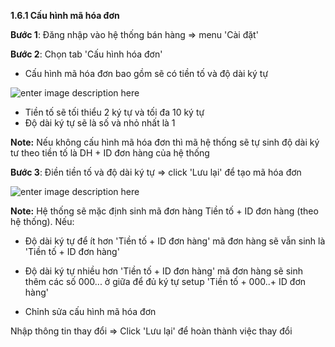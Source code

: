 **1.6.1 Cấu hình mã hóa đơn**

**Bước 1**: Đăng nhập vào hệ thống bán hàng => menu 'Cài đặt'

**Bước 2**: Chọn tab 'Cấu hình hóa đơn' 

+ Cấu hình mã hóa đơn bao gồm sẽ có tiền tố và độ dài ký tự

![enter image description here](https://static8.muarecdn.com/original/muare/images/2021/09/22/6086431_screenshot-39.png)
  -  Tiền tố sẽ tối thiểu 2 ký tự và tối đa 10 ký tự 
  - Độ dài ký tự sẽ là số và nhỏ nhất là 1 
  
  
  **Note:** Nếu không cấu hình mã hóa đơn thì mã hệ thống sẽ tự sinh độ dài ký tư theo tiền tố là DH + ID đơn hàng của hệ thống

**Bước 3**: Điền tiền tố và độ dài ký tự => click 'Lưu lại' để tạo mã hóa đơn 

![enter image description here](https://static8.muarecdn.com/original/muare/images/2021/09/22/6086441_screenshot-40.png)

**Note:** Hệ thống sẽ mặc định sinh mã đơn hàng Tiền tố + ID đơn hàng (theo hệ thống). Nếu: 
 
  - Độ dài ký tự để ít hơn  'Tiền tố + ID đơn hàng' mã đơn hàng sẽ vẫn sinh là  'Tiền tố + ID đơn hàng'
 
  - Độ dài ký tự nhiều hơn  'Tiền tố + ID đơn hàng' mã đơn hàng sẽ sinh thêm các số 000... ở giữa để đủ ký tự setup 'Tiền tố + 000..+ ID đơn hàng'

- Chỉnh sửa cấu hình mã hóa đơn
 
 Nhập thông tin thay đổi => Click 'Lưu lại' để hoàn thành việc thay đổi